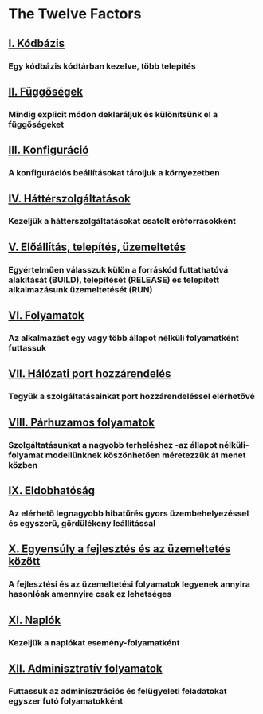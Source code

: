 The Twelve Factors
==================

## [I. Kódbázis](./codebase)
### Egy kódbázis kódtárban kezelve, több telepítés

## [II. Függőségek](./dependencies)
### Mindig explicit módon deklaráljuk és különítsünk el a függőségeket

## [III. Konfiguráció](./config)
### A konfigurációs beállításokat tároljuk a környezetben

## [IV. Háttérszolgáltatások](./backing-services)
### Kezeljük a háttérszolgáltatásokat csatolt erőforrásokként

## [V. Előállítás, telepítés, üzemeltetés](./build-release-run)
### Egyértelműen válasszuk külön a forráskód futtathatóvá alakítását (BUILD), telepítését (RELEASE) és telepített alkalmazásunk üzemeltetését (RUN)

## [VI. Folyamatok](./processes)
### Az alkalmazást egy vagy több állapot nélküli folyamatként futtassuk

## [VII. Hálózati port hozzárendelés](./port-binding)
### Tegyük a szolgáltatásainkat port hozzárendeléssel elérhetővé

## [VIII. Párhuzamos folyamatok](./concurrency)
### Szolgáltatásunkat a nagyobb terheléshez -az állapot nélküli- folyamat modellünknek köszönhetően méretezzük át menet közben

## [IX. Eldobhatóság](./disposability)
### Az elérhető legnagyobb hibatűrés gyors üzembehelyezéssel és egyszerű, gördülékeny leállítással

## [X. Egyensúly a fejlesztés és az üzemeltetés között](./dev-prod-parity)
### A fejlesztési és az üzemeltetési folyamatok legyenek annyira hasonlóak amennyire csak ez lehetséges

## [XI. Naplók](./logs)
### Kezeljük a naplókat esemény-folyamatként

## [XII. Adminisztratív folyamatok](./admin-processes)
### Futtassuk az adminisztrációs és felügyeleti feladatokat egyszer futó folyamatokként
